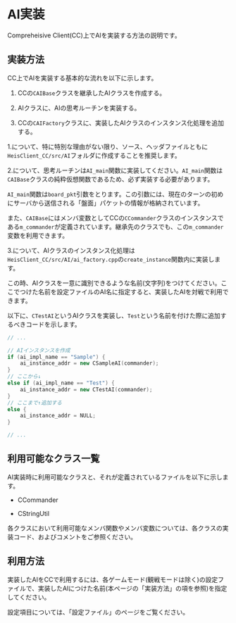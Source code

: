 # AI実装

Compreheisive Client(CC)上でAIを実装する方法の説明です。

## 実装方法

CC上でAIを実装する基本的な流れを以下に示します。

1. CCの`CAIBase`クラスを継承したAIクラスを作成する。

2. AIクラスに、AIの思考ルーチンを実装する。

3. CCの`CAIFactory`クラスに、実装したAIクラスのインスタンス化処理を追加する。

1.について、特に特別な理由がない限り、ソース、ヘッダファイルともに`HeisClient_CC/src/AI`フォルダに作成することを推奨します。

2.について、思考ルーチンは`AI_main`関数に実装してください。`AI_main`関数は`CAIBase`クラスの純粋仮想関数であるため、必ず実装する必要があります。

`AI_main`関数は`board_pkt`引数をとります。この引数には、現在のターンの初めにサーバから送信される「盤面」パケットの情報が格納されています。

また、`CAIBase`にはメンバ変数としてCCの`CCommander`クラスのインスタンスである`m_commander`が定義されています。継承先のクラスでも、この`m_commander`変数を利用できます。

3.について、AIクラスのインスタンス化処理は`HeisClient_CC/src/AI/ai_factory.cpp`の`create_instance`関数内に実装します。

この時、AIクラスを一意に識別できるような名前(文字列)をつけてください。ここでつけた名前を設定ファイルのAI名に指定すると、実装したAIを対戦で利用できます。

以下に、`CTestAI`というAIクラスを実装し、`Test`という名前を付けた際に追加するべきコードを示します。

```cpp
// ...

// AIインスタンスを作成
if (ai_impl_name == "Sample") {
    ai_instance_addr = new CSampleAI(commander);
}
// ここから↓
else if (ai_impl_name == "Test") {
    ai_instance_addr = new CTestAI(commander);
}
// ここまで↑追加する
else {
    ai_instance_addr = NULL;
}

// ...
```

## 利用可能なクラス一覧

AI実装時に利用可能なクラスと、それが定義されているファイルを以下に示します。

- CCommander

- CStringUtil

各クラスにおいて利用可能なメンバ関数やメンバ変数については、各クラスの実装コード、およびコメントをご参照ください。

## 利用方法

実装したAIをCCで利用するには、各ゲームモード(観戦モードは除く)の設定ファイルで、実装したAIにつけた名前(本ページの「実装方法」の項を参照)を指定してください。

設定項目については、「設定ファイル」のページをご覧ください。
